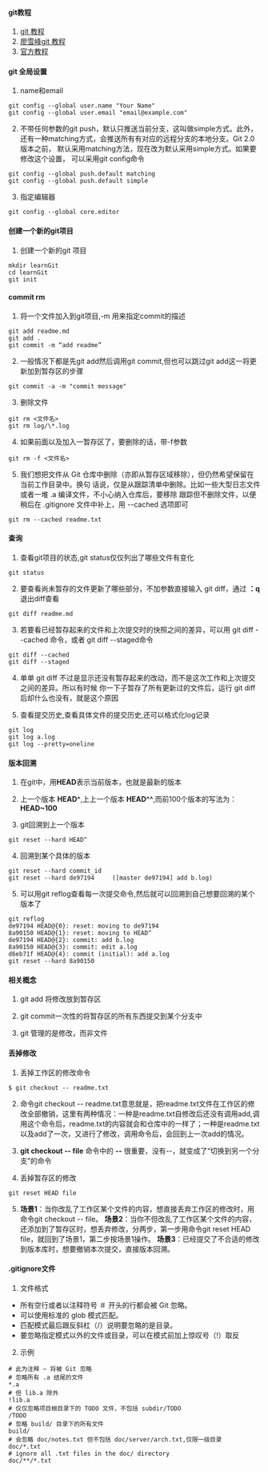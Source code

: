 #### git教程
1. [git 教程](http://www.yiibai.com/git/home.html)
2. [廖雪峰git 教程](http://www.liaoxuefeng.com/wiki/0013739516305929606dd18361248578c67b8067c8c017b000/)
3. [官方教程](https://git-scm.com/book/zh/v1/Git-%E5%88%86%E6%94%AF-%E4%BD%95%E8%B0%93%E5%88%86%E6%94%AF)

#### git 全局设置
1. name和email
```
git config --global user.name "Your Name"
git config --global user.email "email@example.com"
```

2. 不带任何参数的git push，默认只推送当前分支，这叫做simple方式。此外，
还有一种matching方式，会推送所有有对应的远程分支的本地分支。Git 2.0版本之前，
默认采用matching方法，现在改为默认采用simple方式。如果要修改这个设置，
可以采用git config命令
```
git config --global push.default matching
git config --global push.default simple
```

3. 指定编辑器
```
git config --global core.editor
```

#### 创建一个新的git项目
1. 创建一个新的git 项目
```
mkdir learnGit
cd learnGit
git init
```

#### commit rm
1. 将一个文件加入到git项目,-m 用来指定commit的描述
```
git add readme.md
git add .
git commit -m “add readme”

```

2. 一般情况下都是先git add然后调用git commit,但也可以跳过git add这一将更新加到暂存区的步骤
```
git commit -a -m "commit message"
```

3. 删除文件
```
git rm <文件名>
git rm log/\*.log
```

4. 如果前面以及加入一暂存区了，要删除的话，带-f参数
```
git rm -f <文件名>
```

5. 我们想把文件从 Git 仓库中删除（亦即从暂存区域移除），但仍然希望保留在当前工作目录中。换句
话说，仅是从跟踪清单中删除。比如一些大型日志文件或者一堆 .a 编译文件，不小心纳入仓库后，要移除
跟踪但不删除文件，以便稍后在 .gitignore 文件中补上，用 --cached 选项即可
```
git rm --cached readme.txt
```

#### 查询

1. 查看git项目的状态,git status仅仅列出了哪些文件有变化
```
git status
```
2. 要查看尚未暂存的文件更新了哪些部分，不加参数直接输入 git diff，通过 **：q** 退出diff查看
```
git diff readme.md
```

3. 若要看已经暂存起来的文件和上次提交时的快照之间的差异，可以用 git diff --cached 命令，或者
git diff --staged命令
```
git diff --cached
git diff --staged
```
4. 单单 git diff 不过是显示还没有暂存起来的改动，而不是这次工作和上次提交之间的差异。所以有时候
你一下子暂存了所有更新过的文件后，运行 git diff 后却什么也没有，就是这个原因

5. 查看提交历史,查看具体文件的提交历史,还可以格式化log记录
```
git log
git log a.log
git log --pretty=oneline
```

#### 版本回溯
1. 在git中，用**HEAD**表示当前版本，也就是最新的版本

2. 上一个版本 **HEAD^**,上上一个版本 **HEAD^^**,而前100个版本的写法为：**HEAD~100**

3. git回溯到上一个版本
```
git reset --hard HEAD^
```

4. 回溯到某个具体的版本
```
git reset --hard commit_id
git reset --hard de97194     ([master de97194] add b.log)
```
5. 可以用git reflog查看每一次提交命令,然后就可以回溯到自己想要回溯的某个版本了
```
git reflog
de97194 HEAD@{0}: reset: moving to de97194
8a90150 HEAD@{1}: reset: moving to HEAD^
de97194 HEAD@{2}: commit: add b.log
8a90150 HEAD@{3}: commit: edit a.log
d6eb71f HEAD@{4}: commit (initial): add a.log
git reset --hard 8a90150
```

#### 相关概念
1. git add 将修改放到暂存区

2. git commit一次性的将暂存区的所有东西提交到某个分支中

3. git 管理的是修改，而非文件

#### 丢掉修改
1. 丢掉工作区的修改命令
```
$ git checkout -- readme.txt
```

2. 命令git checkout -- readme.txt意思就是，把readme.txt文件在工作区的修改全部撤销，这里有两种情况：一种是readme.txt自修改后还没有调用add,调用这个命令后，readme.txt的内容就会和仓库中的一样了；一种是readme.txt以及add了一次，又进行了修改，调用命令后，会回到上一次add的情况。

3. **git checkout -- file** 命令中的 **--** 很重要，没有--，就变成了“切换到另一个分支”的命令

4. 丢掉暂存区的修改
```
git reset HEAD file
```

5. **场景1**：当你改乱了工作区某个文件的内容，想直接丢弃工作区的修改时，用命令git checkout -- file。
**场景2**：当你不但改乱了工作区某个文件的内容，还添加到了暂存区时，想丢弃修改，分两步，第一步用命令git reset HEAD file，就回到了场景1，第二步按场景1操作。
**场景3**：已经提交了不合适的修改到版本库时，想要撤销本次提交，直接版本回溯。


#### .gitignore文件
1. 文件格式
  * 所有空行或者以注释符号 ＃ 开头的行都会被 Git 忽略。
  * 可以使用标准的 glob 模式匹配。
  * 匹配模式最后跟反斜杠（/）说明要忽略的是目录。
  * 要忽略指定模式以外的文件或目录，可以在模式前加上惊叹号（!）取反

2. 示例
  ```
  # 此为注释 – 将被 Git 忽略
  # 忽略所有 .a 结尾的文件
  *.a
  # 但 lib.a 除外
  !lib.a
  # 仅仅忽略项目根目录下的 TODO 文件，不包括 subdir/TODO
  /TODO
  # 忽略 build/ 目录下的所有文件
  build/
  # 会忽略 doc/notes.txt 但不包括 doc/server/arch.txt,仅限一级目录
  doc/*.txt
  # ignore all .txt files in the doc/ directory
  doc/**/*.txt
```
